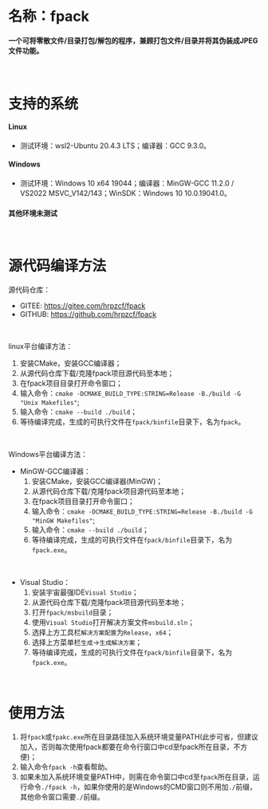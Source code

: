 # 名称：fpack

#### 一个可将零散文件/目录打包/解包的程序，兼顾打包文件/目录并将其伪装成JPEG文件功能。

<br>

# 支持的系统

#### Linux
- 测试环境：wsl2-Ubuntu 20.4.3 LTS；编译器：GCC 9.3.0。

#### Windows
- 测试环境：Windows 10 x64 19044；编译器：MinGW-GCC 11.2.0 / VS2022 MSVC_V142/143；WinSDK：Windows 10 10.0.19041.0。

#### 其他环境未测试

<br>

# 源代码编译方法

源代码仓库：
- GITEE: https://gitee.com/hrpzcf/fpack
- GITHUB: https://github.com/hrpzcf/fpack

<br>

linux平台编译方法：
1. 安装CMake，安装GCC编译器；
2. 从源代码仓库下载/克隆fpack项目源代码至本地；
3. 在fpack项目目录打开命令窗口；
4. 输入命令：`cmake -DCMAKE_BUILD_TYPE:STRING=Release -B./build -G "Unix Makefiles"`;
5. 输入命令：`cmake --build ./build`；
6. 等待编译完成，生成的可执行文件在`fpack/binfile`目录下，名为`fpack`。

<br>

Windows平台编译方法：
- MinGW-GCC编译器：
  1. 安装CMake，安装GCC编译器(MinGW)；
  2. 从源代码仓库下载/克隆fpack项目源代码至本地；
  3. 在fpack项目目录打开命令窗口；
  4. 输入命令：`cmake -DCMAKE_BUILD_TYPE:STRING=Release -B./build -G "MinGW Makefiles"`;
  5. 输入命令：`cmake --build ./build`；
  6. 等待编译完成，生成的可执行文件在`fpack/binfile`目录下，名为`fpack.exe`。

<br>

- Visual Studio：
    1. 安装宇宙最强IDE`Visual Studio`；
    2. 从源代码仓库下载/克隆fpack项目源代码至本地；
    3. 打开`fpack/msbuild`目录；
    4. 使用`Visual Studio`打开解决方案文件`msbuild.sln`；
    5. 选择上方工具栏`解决方案配置`为`Release`，`x64`；
    6. 选择上方菜单栏`生成`->`生成解决方案`；
    7. 等待编译完成，生成的可执行文件在`fpack/binfile`目录下，名为`fpack.exe`。

<br>

# 使用方法

1. 将`fpack`或`fpakc.exe`所在目录路径加入系统环境变量PATH(此步可省，但建议加入，否则每次使用fpack都要在命令行窗口中cd至fpack所在目录，不方便)；
2. 输入命令`fpack -h`查看帮助。
3. 如果未加入系统环境变量PATH中，则需在命令窗口中cd至`fpack`所在目录，运行命令`./fpack -h`，如果你使用的是Windows的CMD窗口则不用加`./`前缀，其他命令窗口需要`./`前缀。
